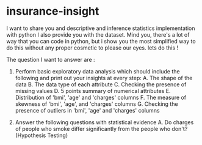 # insurance-insight
I want to share you and descriptive and inference statistics implementation with python
I also provide you with the dataset.
Mind you, there's a lot of way that you can code in python, but i show you the most simplified way to do this without any proper cosmetic to please our eyes. lets do this !

The question I want to answer are :
1. Perform basic exploratory data analysis which should include the following and print out your insights at every step:
  A. The shape of the data
  B. The data type of each attribute
  C. Checking the presence of missing values
  D. 5 points summary of numerical attributes
  E. Distribution of 'bmi', 'age' and 'charges' columns
  F. The measure of skewness of 'bmi', 'age', and 'charges' columns
  G. Checking the presence of outliers in 'bmi', 'age' and 'charges' columns

2. Answer the following questions with statistical evidence
  A. Do charges of people who smoke differ significantly from the people who don't? (Hypothesis Testing)
